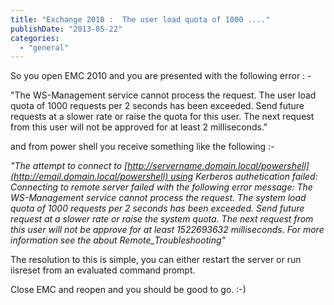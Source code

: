 ```yaml
---
title: "Exchange 2010 :  The user load quota of 1000 ...."
publishDate: "2013-05-22"
categories: 
  - "general"
---
```


So you open EMC 2010 and you are presented with the following error : -

"The WS-Management service cannot process the request. The user load quota of 1000 requests per 2 seconds has been exceeded. Send future requests at a slower rate or raise the quota for this user. The next request from this user will not be approved for at least 2 milliseconds."

and from power shell you receive something like the following :-

_"The attempt to connect to [http://servername.domain.local/powershell](http://email.domain.local/powershell) using Kerberos authetication failed: Connecting to remote server failed with the following error message: The WS-Management service cannot process the request. The system load quota of 1000 requests per 2 seconds has been exceeded. Send future request at a slower rate or raise the system quota. The next request from this user will not be approve for at least 1522693632 milliseconds. For more information see the about Remote\_Troubleshooting"_

The resolution to this is simple, you can either restart the server or run iisreset from an evaluated command prompt.

Close EMC and reopen and you should be good to go. :-)
